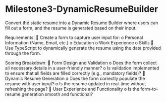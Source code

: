 # Milestone3-DynamicResumeBuilder

Convert the static resume into a Dynamic Resume Builder where users can fill out a form, and the
resume is generated based on their input.

Requirements:
 Create a form to capture user input for:
o Personal Information (Name, Email, etc.)
o Education
o Work Experience
o Skills
 Use TypeScript to dynamically generate the resume using the data provided through the
form.

Scoring Breakdown:
 Form Design and Validation 
o Does the form collect all necessary details in a user-friendly manner?
o Is validation implemented to ensure that all fields are filled correctly (e.g.,
mandatory fields)?
 Dynamic Resume Generation 
o Does the form correctly populate the resume with user input?
o Is the resume updated in real-time without refreshing the page?
 User Experience and Functionality 
o Is the form-to-resume generation smooth and functional? 

